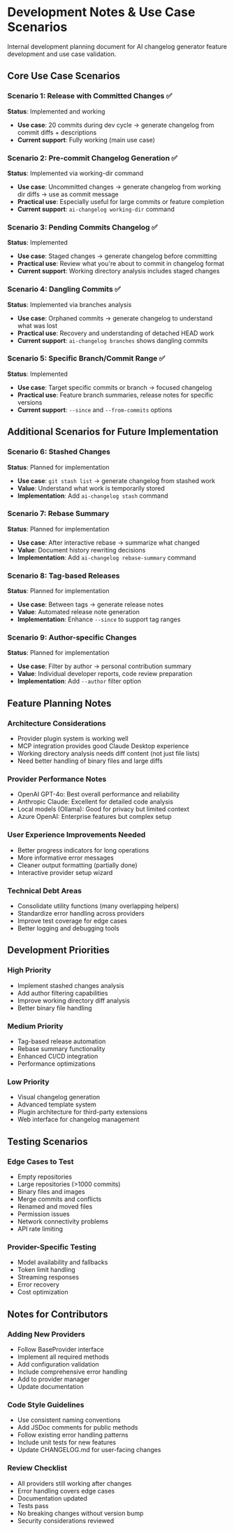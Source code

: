 # Development Notes & Use Case Scenarios

Internal development planning document for AI changelog generator feature development and use case validation.

## Core Use Case Scenarios

### Scenario 1: Release with Committed Changes ✅

**Status**: Implemented and working

- **Use case**: 20 commits during dev cycle → generate changelog from commit diffs + descriptions
- **Current support**: Fully working (main use case)

### Scenario 2: Pre-commit Changelog Generation ✅

**Status**: Implemented via working-dir command

- **Use case**: Uncommitted changes → generate changelog from working dir diffs → use as commit message
- **Practical use**: Especially useful for large commits or feature completion
- **Current support**: `ai-changelog working-dir` command

### Scenario 3: Pending Commits Changelog ✅

**Status**: Implemented

- **Use case**: Staged changes → generate changelog before committing
- **Practical use**: Review what you're about to commit in changelog format
- **Current support**: Working directory analysis includes staged changes

### Scenario 4: Dangling Commits ✅

**Status**: Implemented via branches analysis

- **Use case**: Orphaned commits → generate changelog to understand what was lost
- **Practical use**: Recovery and understanding of detached HEAD work
- **Current support**: `ai-changelog branches` shows dangling commits

### Scenario 5: Specific Branch/Commit Range ✅

**Status**: Implemented

- **Use case**: Target specific commits or branch → focused changelog
- **Practical use**: Feature branch summaries, release notes for specific versions
- **Current support**: `--since` and `--from-commits` options

## Additional Scenarios for Future Implementation

### Scenario 6: Stashed Changes

**Status**: Planned for implementation

- **Use case**: `git stash list` → generate changelog from stashed work
- **Value**: Understand what work is temporarily stored
- **Implementation**: Add `ai-changelog stash` command

### Scenario 7: Rebase Summary

**Status**: Planned for implementation

- **Use case**: After interactive rebase → summarize what changed
- **Value**: Document history rewriting decisions
- **Implementation**: Add `ai-changelog rebase-summary` command

### Scenario 8: Tag-based Releases

**Status**: Planned for implementation

- **Use case**: Between tags → generate release notes
- **Value**: Automated release note generation
- **Implementation**: Enhance `--since` to support tag ranges

### Scenario 9: Author-specific Changes

**Status**: Planned for implementation

- **Use case**: Filter by author → personal contribution summary
- **Value**: Individual developer reports, code review preparation
- **Implementation**: Add `--author` filter option

## Feature Planning Notes

### Architecture Considerations

- Provider plugin system is working well
- MCP integration provides good Claude Desktop experience
- Working directory analysis needs diff content (not just file lists)
- Need better handling of binary files and large diffs

### Provider Performance Notes

- OpenAI GPT-4o: Best overall performance and reliability
- Anthropic Claude: Excellent for detailed code analysis
- Local models (Ollama): Good for privacy but limited context
- Azure OpenAI: Enterprise features but complex setup

### User Experience Improvements Needed

- Better progress indicators for long operations
- More informative error messages
- Cleaner output formatting (partially done)
- Interactive provider setup wizard

### Technical Debt Areas

- Consolidate utility functions (many overlapping helpers)
- Standardize error handling across providers
- Improve test coverage for edge cases
- Better logging and debugging tools

## Development Priorities

### High Priority

- Implement stashed changes analysis
- Add author filtering capabilities
- Improve working directory diff analysis
- Better binary file handling

### Medium Priority

- Tag-based release automation
- Rebase summary functionality
- Enhanced CI/CD integration
- Performance optimizations

### Low Priority

- Visual changelog generation
- Advanced template system
- Plugin architecture for third-party extensions
- Web interface for changelog management

## Testing Scenarios

### Edge Cases to Test

- Empty repositories
- Large repositories (>1000 commits)
- Binary files and images
- Merge commits and conflicts
- Renamed and moved files
- Permission issues
- Network connectivity problems
- API rate limiting

### Provider-Specific Testing

- Model availability and fallbacks
- Token limit handling
- Streaming responses
- Error recovery
- Cost optimization

## Notes for Contributors

### Adding New Providers

- Follow BaseProvider interface
- Implement all required methods
- Add configuration validation
- Include comprehensive error handling
- Add to provider manager
- Update documentation

### Code Style Guidelines

- Use consistent naming conventions
- Add JSDoc comments for public methods
- Follow existing error handling patterns
- Include unit tests for new features
- Update CHANGELOG.md for user-facing changes

### Review Checklist

- All providers still working after changes
- Error handling covers edge cases
- Documentation updated
- Tests pass
- No breaking changes without version bump
- Security considerations reviewed
